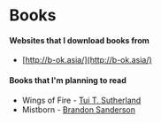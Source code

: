 # Books

#### Websites that I download books from

* [http://b-ok.asia/](http://b-ok.asia/)

#### Books that I'm planning to read

* Wings of Fire - [Tui T. Sutherland](https://www.google.com/search?sxsrf=AOaemvJDp4UsUmYRS5PPxQ9qL7s_BM2Qmw:1630302633265&q=Tui+T.+Sutherland&stick=H4sIAAAAAAAAAOPgE-LSz9U3qIyvNDYwVQKzjVPMU8yqtOSzk630k_Lzs_VzMktSixKLKuOLU4syU4utEktLMvKLFrEKhpRmKoToKQQD-alFOYl5KTtYGQHet-3uUgAAAA&sa=X&ved=2ahUKEwiW1NPKhtjyAhUf8HMBHberBkUQmxMoATAregQIQhAD)
* Mistborn - [Brandon Sanderson](https://www.google.com/search?sxsrf=AOaemvKMlKHyVXcYiypM2hEcLg_UI9xt1w:1630302807500&q=Brandon+Sanderson&stick=H4sIAAAAAAAAAOPgE-LSz9U3MEnPNTNLUeIEsc3MTYuLteSzk630k_Lzs_VzMktSixKLKuOLU4syU4utEktLMvKLFrEKOhUl5qXk5ykEA6nUouL8vB2sjAAF-2t1UQAAAA&sa=X&ved=2ahUKEwjS_d2dh9jyAhWO4XMBHduFAAIQmxMoATAoegQIQBAD)





